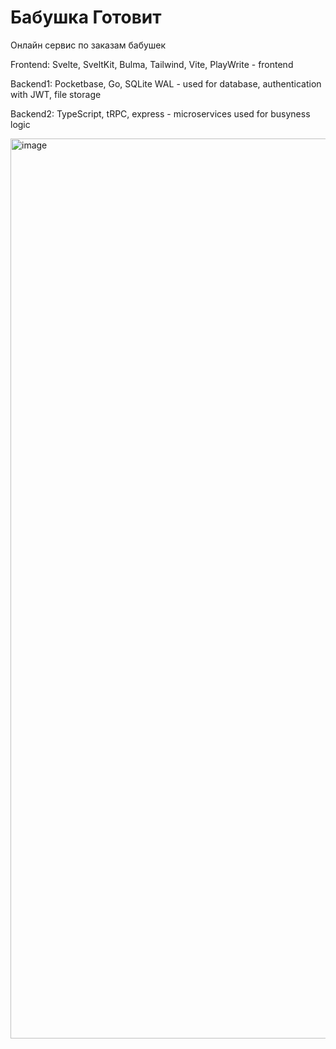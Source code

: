 # Бабушка Готовит

Онлайн сервис по заказам бабушек

Frontend: Svelte, SveltKit, Bulma, Tailwind, Vite, PlayWrite - frontend

Backend1: Pocketbase, Go, SQLite WAL - used for database, authentication with JWT, file storage

Backend2: TypeScript, tRPC, express - microservices used for busyness logic

<img width="1440" alt="image" src="https://user-images.githubusercontent.com/42784580/221937599-53e8280f-ac48-40dc-b0df-0af8d07292c8.png">
